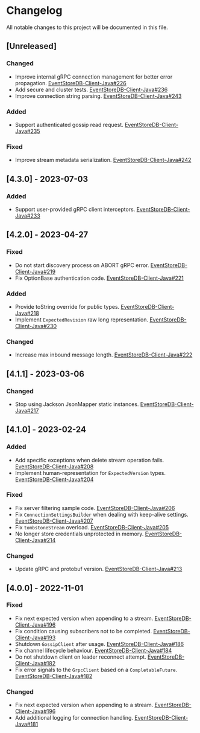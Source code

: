 # Changelog
All notable changes to this project will be documented in this file.

## [Unreleased]

### Changed
- Improve internal gRPC connection management for better error propagation. [EventStoreDB-Client-Java#226](https://github.com/EventStore/EventStoreDB-Client-Java/pull/226)
- Add secure and cluster tests. [EventStoreDB-Client-Java#236](https://github.com/EventStore/EventStoreDB-Client-Java/pull/236)
- Improve connection string parsing. [EventStoreDB-Client-Java#243](https://github.com/EventStore/EventStoreDB-Client-Java/pull/243)

### Added
- Support authenticated gossip read request. [EventStoreDB-Client-Java#235](https://github.com/EventStore/EventStoreDB-Client-Java/pull/235)

### Fixed
- Improve stream metadata serialization. [EventStoreDB-Client-Java#242](https://github.com/EventStore/EventStoreDB-Client-Java/pull/242)

## [4.3.0] - 2023-07-03
### Added
- Support user-provided gRPC client interceptors. [EventStoreDB-Client-Java#233](https://github.com/EventStore/EventStoreDB-Client-Java/pull/233)

## [4.2.0] - 2023-04-27

### Fixed
- Do not start discovery process on ABORT gRPC error. [EventStoreDB-Client-Java#219](https://github.com/EventStore/EventStoreDB-Client-Java/pull/219)
- Fix OptionBase authentication code. [EventStoreDB-Client-Java#221](https://github.com/EventStore/EventStoreDB-Client-Java/pull/221)

### Added
- Provide toString override for public types. [EventStoreDB-Client-Java#218](https://github.com/EventStore/EventStoreDB-Client-Java/pull/218)
- Implement `ExpectedRevision` raw long representation. [EventStoreDB-Client-Java#230](https://github.com/EventStore/EventStoreDB-Client-Java/pull/230)

### Changed
- Increase max inbound message length. [EventStoreDB-Client-Java#222](https://github.com/EventStore/EventStoreDB-Client-Java/pull/222)

## [4.1.1] - 2023-03-06

### Changed
- Stop using Jackson JsonMapper static instances. [EventStoreDB-Client-Java#217](https://github.com/EventStore/EventStoreDB-Client-Java/pull/217)

## [4.1.0] - 2023-02-24

### Added
- Add specific exceptions when delete stream operation fails. [EventStoreDB-Client-Java#208](https://github.com/EventStore/EventStoreDB-Client-Java/pull/208)
- Implement human-representation for `ExpectedVersion` types. [EventStoreDB-Client-Java#204](https://github.com/EventStore/EventStoreDB-Client-Java/pull/204)

### Fixed
- Fix server filtering sample code. [EventStoreDB-Client-Java#206](https://github.com/EventStore/EventStoreDB-Client-Java/pull/206)
- Fix `ConnectionSettingsBuilder` when dealing with keep-alive settings. [EventStoreDB-Client-Java#207](https://github.com/EventStore/EventStoreDB-Client-Java/pull/207)
- Fix `tombstoneStream` overload. [EventStoreDB-Client-Java#205](https://github.com/EventStore/EventStoreDB-Client-Java/pull/205)
- No longer store credentials unprotected in memory. [EventStoreDB-Client-Java#214](https://github.com/EventStore/EventStoreDB-Client-Java/pull/214)

### Changed
- Update gRPC and protobuf version. [EventStoreDB-Client-Java#213](https://github.com/EventStore/EventStoreDB-Client-Java/pull/213)

## [4.0.0] - 2022-11-01

### Fixed
- Fix next expected version when appending to a stream. [EventStoreDB-Client-Java#196](https://github.com/EventStore/EventStoreDB-Client-Java/pull/196)
- Fix condition causing subscribers not to be completed. [EventStoreDB-Client-Java#193](https://github.com/EventStore/EventStoreDB-Client-Java/pull/193)
- Shutdown `GossipClient` after usage. [EventStoreDB-Client-Java#186](https://github.com/EventStore/EventStoreDB-Client-Java/pull/186)
- Fix channel lifecycle behaviour. [EventStoreDB-Client-Java#184](https://github.com/EventStore/EventStoreDB-Client-Java/pull/184)
- Do not shutdown client on leader reconnect attempt. [EventStoreDB-Client-Java#182](https://github.com/EventStore/EventStoreDB-Client-Java/pull/182)
- Fix error signals to the `GrpcClient` based on a `CompletableFuture`. [EventStoreDB-Client-Java#182](https://github.com/EventStore/EventStoreDB-Client-Java/pull/182)

### Changed
- Fix next expected version when appending to a stream. [EventStoreDB-Client-Java#196](https://github.com/EventStore/EventStoreDB-Client-Java/pull/196)
- Add additional logging for connection handling. [EventStoreDB-Client-Java#181](https://github.com/EventStore/EventStoreDB-Client-Java/pull/181)
